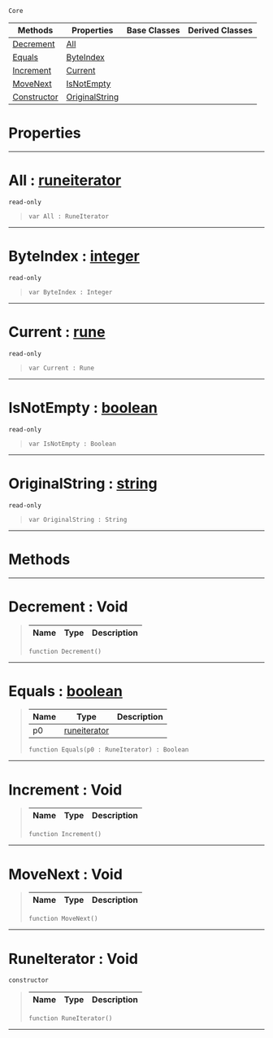  `Core`

|Methods|Properties|Base Classes|Derived Classes|
|---|---|---|---|
|[ Decrement](https://github.com/zeroengineteam/ZeroDocs/code_reference/zilch_base_types/runeiterator.markdown#decrement-void)|[ All](https://github.com/zeroengineteam/ZeroDocs/code_reference/zilch_base_types/runeiterator.markdown#all-zero-engine-document)| | |
|[ Equals](https://github.com/zeroengineteam/ZeroDocs/code_reference/zilch_base_types/runeiterator.markdown#equals-zero-engine-docum)|[ ByteIndex](https://github.com/zeroengineteam/ZeroDocs/code_reference/zilch_base_types/runeiterator.markdown#byteindex-zero-engine-do)| | |
|[ Increment](https://github.com/zeroengineteam/ZeroDocs/code_reference/zilch_base_types/runeiterator.markdown#increment-void)|[ Current](https://github.com/zeroengineteam/ZeroDocs/code_reference/zilch_base_types/runeiterator.markdown#current-zero-engine-docu)| | |
|[ MoveNext](https://github.com/zeroengineteam/ZeroDocs/code_reference/zilch_base_types/runeiterator.markdown#movenext-void)|[ IsNotEmpty](https://github.com/zeroengineteam/ZeroDocs/code_reference/zilch_base_types/runeiterator.markdown#isnotempty-zero-engine-d)| | |
|[ Constructor](https://github.com/zeroengineteam/ZeroDocs/code_reference/zilch_base_types/runeiterator.markdown#runeiterator-void)|[ OriginalString](https://github.com/zeroengineteam/ZeroDocs/code_reference/zilch_base_types/runeiterator.markdown#originalstring-zero-engi)| | |


 #  Properties


---  
 #  All : [runeiterator](https://github.com/zeroengineteam/ZeroDocs/code_reference/zilch_base_types/runeiterator.markdown)

 `read-only`

> 
> ``` lang=cpp, name=Zilch
> var All : RuneIterator


---  
 #  ByteIndex : [integer](https://github.com/zeroengineteam/ZeroDocs/code_reference/zilch_base_types/integer.markdown)

 `read-only`

> 
> ``` lang=cpp, name=Zilch
> var ByteIndex : Integer


---  
 #  Current : [rune](https://github.com/zeroengineteam/ZeroDocs/code_reference/zilch_base_types/rune.markdown)

 `read-only`

> 
> ``` lang=cpp, name=Zilch
> var Current : Rune


---  
 #  IsNotEmpty : [boolean](https://github.com/zeroengineteam/ZeroDocs/code_reference/zilch_base_types/boolean.markdown)

 `read-only`

> 
> ``` lang=cpp, name=Zilch
> var IsNotEmpty : Boolean


---  
 #  OriginalString : [string](https://github.com/zeroengineteam/ZeroDocs/code_reference/zilch_base_types/string.markdown)

 `read-only`

> 
> ``` lang=cpp, name=Zilch
> var OriginalString : String


---  
 #  Methods


---  
 #  Decrement : Void

> 
> |Name|Type|Description|
> |---|---|---|
> ``` lang=cpp, name=Zilch
> function Decrement()
> ``` 


---  
 #  Equals : [boolean](https://github.com/zeroengineteam/ZeroDocs/code_reference/zilch_base_types/boolean.markdown)

> 
> |Name|Type|Description|
> |---|---|---|
> |p0|[runeiterator](https://github.com/zeroengineteam/ZeroDocs/code_reference/zilch_base_types/runeiterator.markdown)| |
> ``` lang=cpp, name=Zilch
> function Equals(p0 : RuneIterator) : Boolean
> ``` 


---  
 #  Increment : Void

> 
> |Name|Type|Description|
> |---|---|---|
> ``` lang=cpp, name=Zilch
> function Increment()
> ``` 


---  
 #  MoveNext : Void

> 
> |Name|Type|Description|
> |---|---|---|
> ``` lang=cpp, name=Zilch
> function MoveNext()
> ``` 


---  
 #  RuneIterator : Void

 `constructor`

> 
> |Name|Type|Description|
> |---|---|---|
> ``` lang=cpp, name=Zilch
> function RuneIterator()
> ``` 


---  
 

 